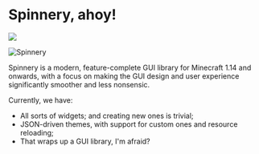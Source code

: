 # Spinnery, ahoy!

[![](https://jitpack.io/v/vini2003/Spinnery.svg)](https://jitpack.io/#vini2003/Spinnery)

![Spinnery](https://i.imgur.com/snn8q8d.png)

Spinnery is a modern, feature-complete GUI library for Minecraft 1.14 and onwards, with a focus on making the GUI design and user experience significantly smoother and less nonsensic.

Currently, we have:

- All sorts of widgets; and creating new ones is trivial;
- JSON-driven themes, with support for custom ones and resource reloading;
- That wraps up a GUI library, I'm afraid?
